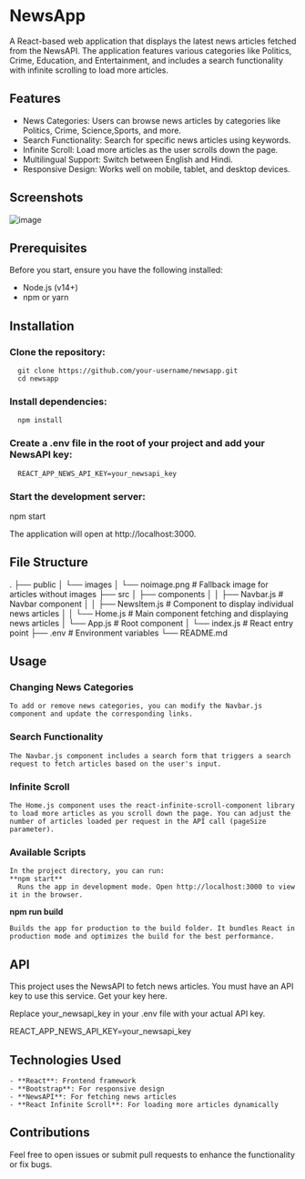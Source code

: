 # NewsApp

A React-based web application that displays the latest news articles fetched from the NewsAPI. The application features various categories like Politics, Crime, Education, and Entertainment, and includes a search functionality with infinite scrolling to load more articles.

## Features

  * News Categories: Users can browse news articles by categories like Politics, Crime, Science,Sports, and more.
  * Search Functionality: Search for specific news articles using keywords.
  * Infinite Scroll: Load more articles as the user scrolls down the page.
  * Multilingual Support: Switch between English and Hindi.
  * Responsive Design: Works well on mobile, tablet, and desktop devices.
## Screenshots
![image](https://github.com/user-attachments/assets/78877e0c-624c-4770-bc7e-e76f9377b1e1)

## Prerequisites

Before you start, ensure you have the following installed:

  + Node.js (v14+)
  + npm or yarn

## Installation

  ### Clone the repository:

      git clone https://github.com/your-username/newsapp.git
      cd newsapp

 ### Install dependencies:

      npm install

 ### Create a .env file in the root of your project and add your NewsAPI key:


      REACT_APP_NEWS_API_KEY=your_newsapi_key

### Start the development server:

npm start

The application will open at http://localhost:3000.


## File Structure


.
├── public
│   └── images
│       └── noimage.png      # Fallback image for articles without images
├── src
│   ├── components
│   │   ├── Navbar.js        # Navbar component
│   │   ├── NewsItem.js      # Component to display individual news articles
│   │   └── Home.js          # Main component fetching and displaying news articles
│   └── App.js               # Root component
│   └── index.js             # React entry point
├── .env                     # Environment variables
└── README.md

## Usage
### Changing News Categories

    To add or remove news categories, you can modify the Navbar.js component and update the corresponding links.
    
### Search Functionality

    The Navbar.js component includes a search form that triggers a search request to fetch articles based on the user's input.
### Infinite Scroll

    The Home.js component uses the react-infinite-scroll-component library to load more articles as you scroll down the page. You can adjust the number of articles loaded per request in the API call (pageSize parameter).
    
### Available Scripts

    In the project directory, you can run:
    **npm start**
      Runs the app in development mode. Open http://localhost:3000 to view it in the browser.
      
  **npm run build**

    Builds the app for production to the build folder. It bundles React in production mode and optimizes the build for the best performance.

## API

This project uses the NewsAPI to fetch news articles. You must have an API key to use this service. Get your key here.

Replace your_newsapi_key in your .env file with your actual API key.


REACT_APP_NEWS_API_KEY=your_newsapi_key


## Technologies Used

    - **React**: Frontend framework
    - **Bootstrap**: For responsive design
    - **NewsAPI**: For fetching news articles
    - **React Infinite Scroll**: For loading more articles dynamically

## Contributions

Feel free to open issues or submit pull requests to enhance the functionality or fix bugs.


